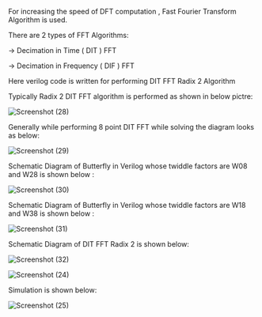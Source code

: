 For increasing the speed of DFT computation , Fast Fourier Transform Algorithm is used. 

There are 2 types of FFT Algorithms:

-> Decimation in Time ( DIT ) FFT

-> Decimation in Frequency ( DIF ) FFT

Here verilog code is written for performing DIT FFT Radix 2 Algorithm

Typically Radix 2 DIT FFT algorithm is performed as shown in below pictre:


![Screenshot (28)](https://github.com/Shanmukha190602/FFT/assets/118514275/6b1edc1e-bb6d-4ec2-9f9e-bb4ae42043d1)


Generally while performing 8 point DIT FFT while solving the diagram looks as below:

![Screenshot (29)](https://github.com/Shanmukha190602/FFT/assets/118514275/79803304-c7dd-4ca6-a533-99ae0392bb6d)

Schematic Diagram of Butterfly in Verilog whose twiddle factors are W08 and W28 is shown below :

![Screenshot (30)](https://github.com/Shanmukha190602/FFT/assets/118514275/f5372365-fe65-4333-b613-419fac32172e)

Schematic Diagram of Butterfly in Verilog whose twiddle factors are W18 and W38 is shown below :

![Screenshot (31)](https://github.com/Shanmukha190602/FFT/assets/118514275/95a47b7d-f7fc-4a1c-8abc-671a145321a7)

Schematic Diagram of DIT FFT Radix 2 is shown below:

![Screenshot (32)](https://github.com/Shanmukha190602/FFT/assets/118514275/2d6877b2-f2c7-4f77-965d-be5d0d1f7273)

![Screenshot (24)](https://github.com/Shanmukha190602/FFT/assets/118514275/52c0b6a2-862c-4135-989a-ef3e65c6c2fd)

Simulation is shown below:

![Screenshot (25)](https://github.com/Shanmukha190602/FFT/assets/118514275/f177b3f0-5848-4fc2-85ce-f4bbf1001d5a)



